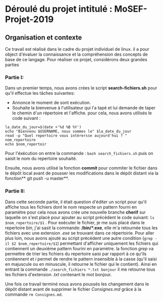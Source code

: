 # Déroulé du projet intitulé : MoSEF-Projet-2019

## Organisation et contexte

Ce travail est réalisé dans le cadre du projet individuel de linux. il a pour object d'évaluer la connaissance et la compréhension des concepts de base de ce langage. Pour réaliser ce projet, considérons deux grandes parties

### Partie I:

Dans un premier temps, nous avons crées le script **search-fichiers.sh** pour qu'il effectue les tâches suivantes: 
- Annonce le moment de sont exécution. 
- Souhaite la bienvenue à l'utilisateur qui l'a tapé et lui demande de taper le chemin d'un répertoire et l'affiche. 
pour cela, nous avons utilisés le code suivant : 
``` 
la_date_du_jour=$(date +'%d %B %Y') 
echo "Bienvenu $USERNAME, nous sommes le" $la_date_du_jour
read -p "Quel repertoire vous intérersse aujourd'hui ? " nom_repertoire
echo $nom_repertoir

``` 
Pour l'éxécution on entre la commande : ` bash search_fichiers.sh ` puis on saisit le nom du repertoire souhaité.

Ensuite, nous avons utilisé la fonction **commit** pour commiter le fichier dans le dépôt local avant de pousser les modifications dans le dépôt distant via la fonction** git push -u master**.

### Partie II:

Dans cette seconde partie, il était question d'éditer un script pour qu'il affiche tous les fichiers dont le nom respecte un pattern fourni en paramètre pour cela nous avons crée une nouvelle branche **cherif** sur laquelle on s'est placé pour ajouter au script précédent le code suivant: `ls $nom_repertoire/$1` . Pour exécuter le fichier, je me suis placé dans le repertoire *bin*, j'ai sasit la commande: **/bin/*.exe**, elle m'a retournée tous les fichiers avec une extension *.exe* se trouvant dans ce répertoirie. Pour aller plus loin, nous avons ajouté au script précédent une autre condition (` grep -il $2 $nom_repertoire/$1 `) permettant d'afficher uniquement les fichiers qui contiennent un deuxième pattern fourini en paramètre. la fonction *grep* va permettre de trier les fichiers du repertoire saisi par rapport à ce qu'ils contiennent et *i* permet de rendre le pattern insensible à la casse (qu'il saisi en majuscule ou en minuscule, il retourne le fichier qui le contient). Ainsi en entrant la commande `./search_fichiers *.txt bonjour` il me retourne tous les fichiers d'extension *.txt* contenant le mot bonjour. 

Une fois ce travail terminé nous avons poussés les changement dans le dépôt distant avant de supprimer le fichier *Consignes.md* grâce à la commande `rm Consignes.md`. 






